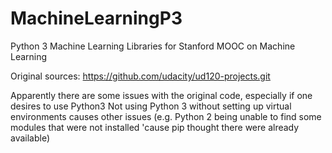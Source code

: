 # MachineLearningP3
Python 3 Machine Learning Libraries for Stanford MOOC on Machine Learning

Original sources: https://github.com/udacity/ud120-projects.git

Apparently there are some issues with the original code, especially if one desires to use Python3
Not using Python 3 without setting up virtual environments causes other issues (e.g. Python 2 being unable to find some modules that were not installed 'cause pip thought there were already available)
